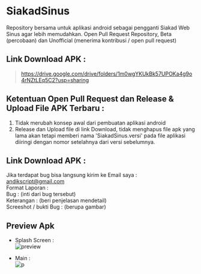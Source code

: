 # SiakadSinus
Repository bersama untuk aplikasi android sebagai pengganti Siakad Web Sinus agar lebih memudahkan. Open Pull Request Repository, Beta (percobaan) dan Unofficial (menerima kontribusi / open pull request)

## Link Download APK :
 > https://drive.google.com/drive/folders/1m0wgYKUkBk57UPOKa4g9o4rNZtLEq5C2?usp=sharing
 
## Ketentuan Open Pull Request dan Release & Upload File APK Terbaru :
1. Tidak merubah konsep awal dari pembuatan aplikasi android
2. Release dan Upload file di link Download, tidak menghapus file apk yang lama akan tetapi memberi nama 'SiakadSinus.versi' pada file aplikasi diiringi dengan nomor setelahnya dari versi sebelumnya.

## Link Download APK :
Jika terdapat bug bisa langsung kirim ke Email saya : andikscript@gmail.com <br />
Format Laporan : <br />
Bug : (inti dari bug tersebut) <br />
Keterangan : (beri penjelasan mendetail) <br />
Screeshot / bukti Bug : (berupa gambar)

## Preview Apk
- Splash Screen : <br />
![preview](https://user-images.githubusercontent.com/58913447/107871477-9a8d3680-6ed4-11eb-8d8c-1ba00e22496f.jpg)<br />

- Main :<br />
![p](https://user-images.githubusercontent.com/58913447/107674190-4a8e5400-6cc9-11eb-9e34-c898b80846d9.jpg)
